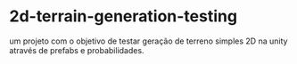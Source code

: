 # 2d-terrain-generation-testing

um projeto com o objetivo de testar geração de terreno simples 2D na unity através de prefabs e probabilidades.
